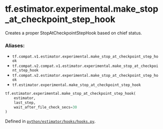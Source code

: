 <div itemscope itemtype="http://developers.google.com/ReferenceObject">
<meta itemprop="name" content="tf.estimator.experimental.make_stop_at_checkpoint_step_hook" />
<meta itemprop="path" content="Stable" />
</div>

# tf.estimator.experimental.make_stop_at_checkpoint_step_hook

Creates a proper StopAtCheckpointStepHook based on chief status.

### Aliases:

* `tf.compat.v1.estimator.experimental.make_stop_at_checkpoint_step_hook`
* `tf.compat.v2.compat.v1.estimator.experimental.make_stop_at_checkpoint_step_hook`
* `tf.compat.v2.estimator.experimental.make_stop_at_checkpoint_step_hook`
* `tf.estimator.experimental.make_stop_at_checkpoint_step_hook`

``` python
tf.estimator.experimental.make_stop_at_checkpoint_step_hook(
    estimator,
    last_step,
    wait_after_file_check_secs=30
)
```



Defined in [`python/estimator/hooks/hooks.py`](https://github.com/tensorflow/estimator/tree/master/tensorflow_estimator/python/estimator/hooks/hooks.py).

<!-- Placeholder for "Used in" -->
